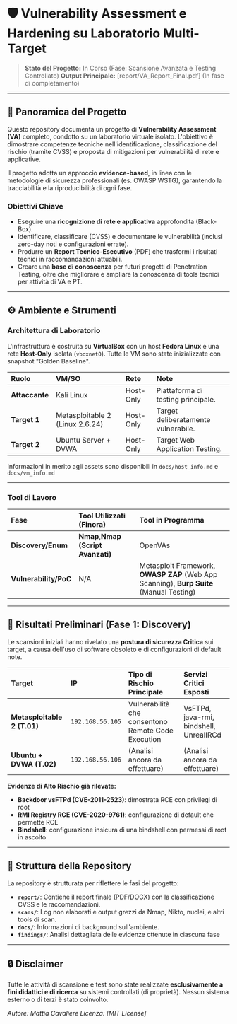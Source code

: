 # 🛡️ Vulnerability Assessment e Hardening su Laboratorio Multi-Target

> **Stato del Progetto:** In Corso (Fase: Scansione Avanzata e Testing Controllato)
> **Output Principale:** [report/VA_Report_Final.pdf] (In fase di completamento)

---

## 🎯 Panoramica del Progetto

Questo repository documenta un progetto di **Vulnerability Assessment (VA)** completo, condotto su un laboratorio virtuale isolato. L'obiettivo è dimostrare competenze tecniche nell'identificazione, classificazione del rischio (tramite CVSS) e proposta di mitigazioni per vulnerabilità di rete e applicative.

Il progetto adotta un approccio **evidence-based**, in linea con le metodologie di sicurezza professionali (es. OWASP WSTG), garantendo la tracciabilità e la riproducibilità di ogni fase.

### Obiettivi Chiave

* Eseguire una **ricognizione di rete e applicativa** approfondita (Black-Box).
* Identificare, classificare (CVSS) e documentare le vulnerabilità (inclusi zero-day noti e configurazioni errate).
* Produrre un **Report Tecnico-Esecutivo** (PDF) che trasformi i risultati tecnici in raccomandazioni attuabili.
* Creare una **base di conoscenza** per futuri progetti di Penetration Testing, oltre che migliorare e ampliare la conoscenza di tools tecnici per attività di VA e PT.

---

## ⚙️ Ambiente e Strumenti

### Architettura di Laboratorio

L'infrastruttura è costruita su **VirtualBox** con un host **Fedora Linux** e una rete **Host-Only** isolata (`vboxnet0`). Tutte le VM sono state inizializzate con snapshot "Golden Baseline".

| Ruolo | VM/SO | Rete | Note |
| :--- | :--- | :--- | :--- |
| **Attaccante** | Kali Linux | Host-Only | Piattaforma di testing principale. |
| **Target 1** | Metasploitable 2 (Linux 2.6.24) | Host-Only | Target deliberatamente vulnerabile. |
| **Target 2** | Ubuntu Server + DVWA | Host-Only | Target Web Application Testing. |

Informazioni in merito agli assets sono disponibili in `docs/host_info.md` e `docs/vm_info.md`

---

### Tool di Lavoro

| Fase | Tool Utilizzati (Finora) | Tool in Programma |
| :--- | :--- | :--- |
| **Discovery/Enum** | **Nmap**,**Nmap (Script Avanzati)** | OpenVAs |
| **Vulnerability/PoC** | N/A | Metasploit Framework, **OWASP ZAP** (Web App Scanning), **Burp Suite** (Manual Testing) |

--- 

## 🚨 Risultati Preliminari (Fase 1: Discovery)

Le scansioni iniziali hanno rivelato una **postura di sicurezza Critica** sui target, a causa dell'uso di software obsoleto e di configurazioni di default note.

| Target | IP | Tipo di Rischio Principale | Servizi Critici Esposti |
| :--- | :--- | :--- | :--- |
| **Metasploitable 2 (T.01)** | `192.168.56.105` | Vulnerabilità che consentono Remote Code Execution | VsFTPd, java-rmi, bindshell, UnrealIRCd |
| **Ubuntu + DVWA (T.02)** | `192.168.56.106` | (Analisi ancora da effettuare) |(Analisi ancora da effettuare) | 

**Evidenze di Alto Rischio già rilevate:**

- **Backdoor vsFTPd (CVE-2011-2523)**: dimostrata RCE con privilegi di root
- **RMI Registry RCE (CVE-2020-9761)**: configurazione di default che permette RCE
- **Bindshell**: configurazione insicura di una bindshell con permessi di root in ascolto  

---

## 📁 Struttura della Repository

La repository è strutturata per riflettere le fasi del progetto:

* **`report/`**: Contiene il report finale (PDF/DOCX) con la classificazione CVSS e le raccomandazioni.
* **`scans/`**: Log non elaborati e output grezzi da Nmap, Nikto, nuclei, e altri tools di scan.
* **`docs/`**: Informazioni di background sull'ambiente.
* **`findings/`**: Analisi dettagliata delle evidenze ottenute in ciascuna fase

---

## 🔒 Disclaimer

Tutte le attività di scansione e test sono state realizzate **esclusivamente a fini didattici e di ricerca** su sistemi controllati (di proprietà). Nessun sistema esterno o di terzi è stato coinvolto.

*Autore: Mattia Cavaliere*
*Licenza: [MIT License]*